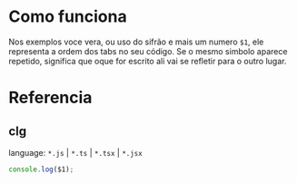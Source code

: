 
# Como funciona 
Nos exemplos voce vera, ou uso do sifrão e mais um numero `$1`, ele representa a ordem dos tabs no seu código. Se o mesmo simbolo aparece repetido, significa que oque for escrito ali vai se refletir para o outro lugar.

# Referencia 

## clg 
language: ``*.js`` | ``*.ts`` | ``*.tsx`` | ``*.jsx``

```js
console.log($1);
```

